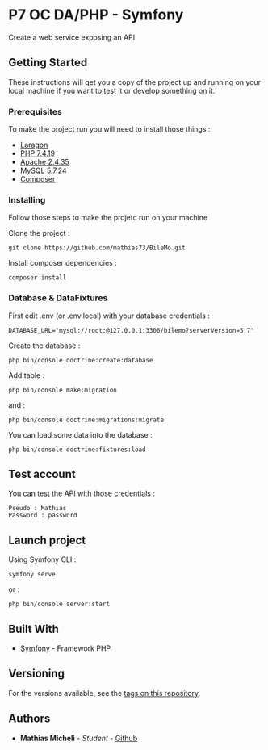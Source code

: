 # P7 OC DA/PHP - Symfony

Create a web service exposing an API

## Getting Started

These instructions will get you a copy of the project up and running on your local machine if you want to test it or develop something on it.

### Prerequisites

To make the project run you will need to install those things :

* [Laragon](https://laragon.org/download/)
* [PHP 7.4.19](https://www.php.net/releases/index.php)
* [Apache 2.4.35](http://archive.apache.org/dist/httpd/httpd-2.4.35.tar.gz)
* [MySQL 5.7.24](https://downloads.mysql.com/archives/get/p/23/file/mysql-5.7.24-winx64.zip)
* [Composer](https://getcomposer.org/download/)

### Installing

Follow those steps to make the projetc run on your machine

Clone the project :
```
git clone https://github.com/mathias73/BileMo.git
```
Install composer dependencies :
```
composer install
```

### Database & DataFixtures

First edit .env (or .env.local) with your database credentials : 
```
DATABASE_URL="mysql://root:@127.0.0.1:3306/bilemo?serverVersion=5.7"
```

Create the database :
```
php bin/console doctrine:create:database
```

Add table :
```
php bin/console make:migration
```
and :
```
php bin/console doctrine:migrations:migrate
```

You can load some data into the database : 
```
php bin/console doctrine:fixtures:load
```

## Test account

You can test the API with those credentials : 
```
Pseudo : Mathias
Password : password
```

## Launch project

Using Symfony CLI :
```
symfony serve
```

or :
```
php bin/console server:start
```

## Built With

* [Symfony](https://symfony.com/) - Framework PHP

## Versioning

For the versions available, see the [tags on this repository](https://github.com/mathiiii-dev/bilemo/tags). 

## Authors

* **Mathias Micheli** - *Student* - [Github](https://github.com/mathiiii-dev)

